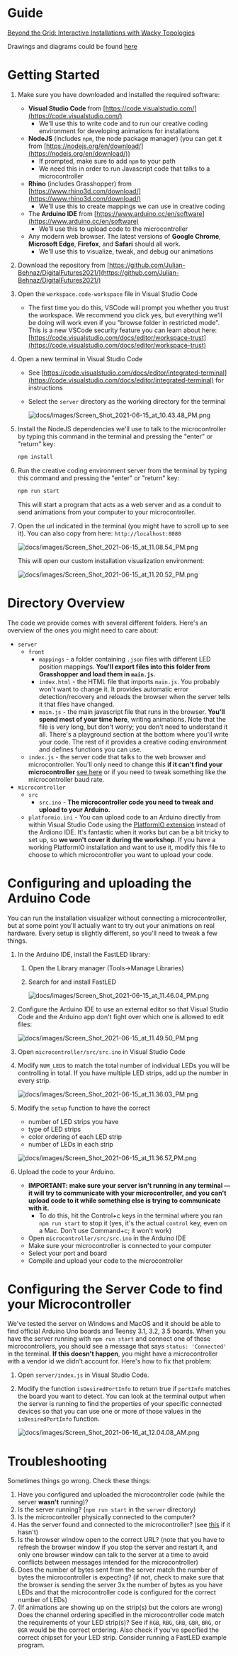 # Guide

[Beyond the Grid: Interactive Installations with Wacky Topologies](https://www.digitalfutures.world/workshops/105.html)

Drawings and diagrams could be found [here](https://miro.com/app/board/o9J_l9vyjsE=/)

# Getting Started

1. Make sure you have downloaded and installed the required software:
    - **Visual Studio Code** from [https://code.visualstudio.com/](https://code.visualstudio.com/)
        - We'll use this to write code and to run our creative coding environment for developing animations for installations
    - **NodeJS** (includes `npm`, the node package manager) (you can get it from [https://nodejs.org/en/download/](https://nodejs.org/en/download/))
        - If prompted, make sure to add `npm` to your path
        - We need this in order to run Javascript code that talks to a microcontroller
    - **Rhino** (includes Grasshopper) from [https://www.rhino3d.com/download/](https://www.rhino3d.com/download/)
        - We'll use this to create mappings we can use in creative coding
    - The **Arduino IDE** from [https://www.arduino.cc/en/software](https://www.arduino.cc/en/software)
        - We'll use this to upload code to the microcontroller
    - Any modern web browser. The latest versions of **Google Chrome**, **Microsoft Edge**, **Firefox**, and **Safari** should all work.
        - We'll use this to visualize, tweak, and debug our animations
2. Download the repository from [https://github.com/Julian-Behnaz/DigitalFutures2021/](https://github.com/Julian-Behnaz/DigitalFutures2021/)
3. Open the `workspace.code-workspace` file in Visual Studio Code
    - The first time you do this, VSCode will prompt you whether you trust the workspace. We recommend you click yes, but everything we'll be doing will work even if you "browse folder in restricted mode". This is a new VSCode security feature you can learn about here: [https://code.visualstudio.com/docs/editor/workspace-trust](https://code.visualstudio.com/docs/editor/workspace-trust)
4. Open a new terminal in Visual Studio Code
    - See [https://code.visualstudio.com/docs/editor/integrated-terminal](https://code.visualstudio.com/docs/editor/integrated-terminal) for instructions
    - Select the `server` directory as the working directory for the terminal

        ![docs/images/Screen_Shot_2021-06-15_at_10.43.48_PM.png](docs/images/Screen_Shot_2021-06-15_at_10.43.48_PM.png)

5. Install the NodeJS dependencies we'll use to talk to the microcontroller by typing this command in the terminal and pressing the "enter" or "return" key:

    ```bash
    npm install
    ```

6. Run the creative coding environment server from the terminal by typing this command and pressing the "enter" or "return" key:

    ```bash
    npm run start
    ```

    This will start a program that acts as a web server and as a conduit to send animations from your computer to your microcontroller.

7. Open the url indicated in the terminal (you might have to scroll up to see it). You can also copy from here: `http://localhost:8080`

    ![docs/images/Screen_Shot_2021-06-15_at_11.08.54_PM.png](docs/images/Screen_Shot_2021-06-15_at_11.08.54_PM.png)

    This will open our custom installation visualization environment:

    ![docs/images/Screen_Shot_2021-06-15_at_11.20.52_PM.png](docs/images/Screen_Shot_2021-06-15_at_11.20.52_PM.png)

# Directory Overview

The code we provide comes with several different folders. Here's an overview of the ones you might need to care about:

- `server`
    - `front`
        - `mappings` - a folder containing `.json` files with different LED position mappings. **You'll export files into this folder from Grasshopper and load them in `main.js`.**
        - `index.html` - the HTML file that imports `main.js`. You probably won't want to change it. It provides automatic error detection/recovery and reloads the browser when the server tells it that files have changed.
        - `main.js` - the main javascript file that runs in the browser. **You'll spend most of your time here**, writing animations. Note that the file is very long, but don't worry; you don't need to understand it all. There's a playground section at the bottom where you'll write your code. The rest of it provides a creative coding environment and defines functions you can use.
    - `index.js` - the server code that talks to the web browser and microcontroller. You'll only need to change this **if it can't find your microcontroller** [see here](https://github.com/Julian-Behnaz/DigitalFutures2021/blob/c1bb9afd0c4410749882add711df697addd4b4e1/server/server.js#L16-L28) or if you need to tweak something like the microcontroller baud rate.
- `microcontroller`
    - `src`
        - `src.ino` - **The microcontroller code you need to tweak and upload to your Arduino.**
    - `platformio.ini` - You can upload code to an Arduino directly from within Visual Studio Code using the [PlatformIO extension](https://platformio.org/) instead of the Ardiono IDE. It's fantastic when it works but can be a bit tricky to set up, so **we won't cover it during the workshop**. If you have a working PlatformIO installation and want to use it, modify this file to choose to which microcontroller you want to upload your code.

# Configuring and uploading the Arduino Code

You can run the installation visualizer without connecting a microcontroller, but at some point you'll actually want to try out your animations on real hardware. Every setup is slightly different, so you'll need to tweak a few things.

1. In the Arduino IDE, install the FastLED library:
    1. Open the Library manager (Tools→Manage Libraries)
    2. Search for and install FastLED

        ![docs/images/Screen_Shot_2021-06-15_at_11.46.04_PM.png](docs/images/Screen_Shot_2021-06-15_at_11.46.04_PM.png)

2. Configure the Arduino IDE to use an external editor so that Visual Studio Code and the Arduino app don't fight over which one is allowed to edit files:

    ![docs/images/Screen_Shot_2021-06-15_at_11.49.50_PM.png](docs/images/Screen_Shot_2021-06-15_at_11.49.50_PM.png)

3. Open `microcontroller/src/src.ino` in Visual Studio Code
4. Modify `NUM_LEDS` to match the total number of individual LEDs you will be controlling in total. If you have multiple LED strips, add up the number in every strip.

    ![docs/images/Screen_Shot_2021-06-15_at_11.36.03_PM.png](docs/images/Screen_Shot_2021-06-15_at_11.36.03_PM.png)

5. Modify the `setup` function to have the correct 
    - number of LED strips you have
    - type of LED strips
    - color ordering of each LED strip
    - number of LEDs in each strip

    ![docs/images/Screen_Shot_2021-06-15_at_11.36.57_PM.png](docs/images/Screen_Shot_2021-06-15_at_11.36.57_PM.png)

6. Upload the code to your Arduino.
    - **IMPORTANT: make sure your server isn't running in any terminal — it will try to communicate with your microcontroller, and you can't upload code to it while something else is trying to communicate with it.**
        - To do this, hit the Control+c keys in the terminal where you ran `npm run start` to stop it (yes, it's the actual `control` key, even on a Mac. Don't use Command+c; it won't work)
    - Open `microcontroller/src/src.ino` in the Arduino IDE
    - Make sure your microcontroller is connected to your computer
    - Select your port and board
    - Compile and upload your code to the microcontroller

# Configuring the Server Code to find your Microcontroller

We've tested the server on Windows and MacOS and it should be able to find official Arduino Uno boards and Teensy 3.1, 3.2, 3.5 boards. When you have the server running with `npm run start` and connect one of these microcontrollers, you should see a message that says `status: 'Connected'` in the terminal. **If this doesn't happen**, you might have a microcontroller with a vendor id we didn't account for. Here's how to fix that problem:

1. Open `server/index.js` in Visual Studio Code.
2. Modify the function `isDesiredPortInfo` to return true if `portInfo` matches the board you want to detect. You can look at the terminal output when the server is running to find the properties of your specific connected devices so that you can use one or more of those values in the `isDesiredPortInfo` function.

    ![docs/images/Screen_Shot_2021-06-16_at_12.04.08_AM.png](docs/images/Screen_Shot_2021-06-16_at_12.04.08_AM.png)

# Troubleshooting

Sometimes things go wrong. Check these things:

1. Have you configured and uploaded the microcontroller code (while the server **wasn't** running)?
2. Is the server running? (`npm run start` in the `server` directory)
3. Is the microcontroller physically connected to the computer?
4. Has the server found and connected to the microcontroller? (see [this](https://github.com/Julian-Behnaz/DigitalFutures2021/blob/c1bb9afd0c4410749882add711df697addd4b4e1/server/server.js#L16-L28) if it hasn't)
5. Is the browser window open to the correct URL? (note that you have to refresh the browser window if you stop the server and restart it, and only one browser window can talk to the server at a time to avoid conflicts between messages intended for the microcontroller)
6. Does the number of bytes sent from the server match the number of bytes the microcontroller is expecting? (if not, check to make sure that the browser is sending the server 3x the number of bytes as you have LEDs and that the microcontroller code is configured for the correct number of LEDs)
7. (If animations are showing up on the strip(s) but the colors are wrong) Does the channel ordering specified in the microcontroller code match the requirements of your LED strip(s)? See if `RGB`, `RBG`, `GRB`, `GBR`, `BRG`, or `BGR` would be the correct ordering. Also check if you've specified the correct chipset for your LED strip. Consider running a FastLED example program.
